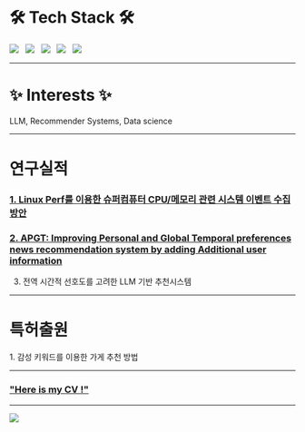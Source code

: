 # 🛠 Tech Stack 🛠

<p align="left">
<img src="https://img.shields.io/badge/Python-3766AB?style=for-the-badge&&logo=Python&logoColor=white"/></a> &nbsp
<img src="https://img.shields.io/badge/MySQL-4479A1?style=for-the-badge&=MySQL&logoColor=white"/></a> &nbsp 
<img src="https://img.shields.io/badge/Amazon AWS-232F3E?style=for-the-badge&&logo=Amazon%20AWS&logoColor=white"/></a> &nbsp
<img src="https://img.shields.io/badge/linux-FCC624?style=for-the-badge&logo=linux&logoColor=black"/></a> &nbsp
<img src="https://img.shields.io/badge/c-A8B9CC?style=for-the-badge&logo=c&logoColor=white"/></a> &nbsp
</p>

---------------------------------

# ✨ Interests ✨
<p align="left">
LLM, Recommender Systems, Data science </br>
</p>

---------------------------------

# 연구실적 


### [1. Linux Perf를 이용한 슈퍼컴퓨터 CPU/메모리 관련 시스템 이벤트 수집 방안](http://github.com/emodel98/emodel98/blob/main/first_page_Collecting_System_wide_CPU:Memory_Events_using_Linux_Perf_tool_in_HPC.pdf)
### [2. APGT: Improving Personal and Global Temporal preferences news recommendation system by adding Additional user information](http://github.com/emodel98/emodel98/blob/main/APGT.pdf) 
3. 전역 시간적 선호도를 고려한 LLM 기반 추천시스템
---------------------------------
# 특허출원 
<p align="left">
1. 감성 키워드를 이용한 가게 추천 방법 </br>
</p>

---------------------------------
### [ "Here is my CV !"](http://github.com/emodel98/emodel98/blob/main/JiwonPyoCV(ENG)_(220927ver).pdf)

---------------------------------
<p align="left"> <a href="https://hits.seeyoufarm.com"><img src="https://hits.seeyoufarm.com/api/count/incr/badge.svg?url=https%3A%2F%2Fgithub.com%2Femodel98&count_bg=%23EBA5B3&title_bg=%23666666&icon=&icon_color=%23E7E7E7&title=hits&edge_flat=false"/></a></p>

<!--
**emodel98/emodel98** is a ✨ _special_ ✨ repository because its `README.md` (this file) appears on your GitHub profile.

Here are some ideas to get you started:

- 🔭 I’m currently working on ...
- 🌱 I’m currently learning ...
- 👯 I’m looking to collaborate on ...
- 🤔 I’m looking for help with ...
- 💬 Ask me about ...
- 📫 How to reach me: ...
- 😄 Pronouns: ...
- ⚡ Fun fact: ...
-->
